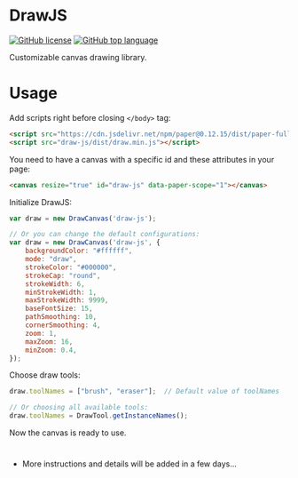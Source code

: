# DrawJS
[![GitHub license](https://img.shields.io/github/license/wggb/draw-js?color=%23F7E018&style=flat-square)](https://github.com/wggb/draw-js/blob/main/LICENSE) [![GitHub top language](https://img.shields.io/github/languages/top/wggb/draw-js?color=%23F7E018&style=flat-square)](https://github.com/wggb/draw-js)

Customizable canvas drawing library.

# Usage
Add scripts right before closing `</body>` tag:
```html
<script src="https://cdn.jsdelivr.net/npm/paper@0.12.15/dist/paper-full.js" integrity="sha256-79tRDrGuhTEnN/H4T7NmKcL6qLv/ylgErz4tTK2iKs4=" crossorigin="anonymous"></script>
<script src="draw-js/dist/draw.min.js"></script>
```

You need to have a canvas with a specific id and these attributes in your page:
```html
<canvas resize="true" id="draw-js" data-paper-scope="1"></canvas>
```

Initialize DrawJS:
```js
var draw = new DrawCanvas('draw-js');

// Or you can change the default configurations:
var draw = new DrawCanvas('draw-js', {
    backgroundColor: "#ffffff",
    mode: "draw",
    strokeColor: "#000000",
    strokeCap: "round",
    strokeWidth: 6,
    minStrokeWidth: 1,
    maxStrokeWidth: 9999,
    baseFontSize: 15,
    pathSmoothing: 10,
    cornerSmoothing: 4,
    zoom: 1,
    maxZoom: 16,
    minZoom: 0.4,
});
```

Choose draw tools:
```js
draw.toolNames = ["brush", "eraser"];  // Default value of toolNames

// Or choosing all available tools:
draw.toolNames = DrawTool.getInstanceNames();
```

Now the canvas is ready to use.

# 
- More instructions and details will be added in a few days...
